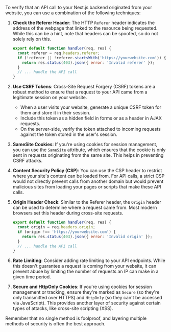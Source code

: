 To verify that an API call to your Next.js backend originated from your website, you can use a combination of the following techniques:

1. **Check the Referer Header**: The HTTP `Referer` header indicates the address of the webpage that linked to the resource being requested. While this can be a hint, note that headers can be spoofed, so do not solely rely on this.

   ```javascript
   export default function handler(req, res) {
     const referer = req.headers.referer;
     if (!referer || !referer.startsWith('https://yourwebsite.com')) {
       return res.status(403).json({ error: 'Invalid referer' });
     }
     // ... handle the API call
   }
   ```

2. **Use CSRF Tokens**: Cross-Site Request Forgery (CSRF) tokens are a robust method to ensure that a request to your API came from a legitimate session on your website.

   - When a user visits your website, generate a unique CSRF token for them and store it in their session.
   - Include this token as a hidden field in forms or as a header in AJAX requests.
   - On the server-side, verify the token attached to incoming requests against the token stored in the user's session.

3. **SameSite Cookies**: If you're using cookies for session management, you can use the `SameSite` attribute, which ensures that the cookie is only sent in requests originating from the same site. This helps in preventing CSRF attacks.

4. **Content Security Policy (CSP)**: You can use the CSP header to restrict where your site's content can be loaded from. For API calls, a strict CSP would not directly prevent calls from another domain but would prevent malicious sites from loading your pages or scripts that make these API calls.

5. **Origin Header Check**: Similar to the Referer header, the `Origin` header can be used to determine where a request came from. Most modern browsers set this header during cross-site requests.

   ```javascript
   export default function handler(req, res) {
     const origin = req.headers.origin;
     if (origin !== 'https://yourwebsite.com') {
       return res.status(403).json({ error: 'Invalid origin' });
     }
     // ... handle the API call
   }
   ```

6. **Rate Limiting**: Consider adding rate limiting to your API endpoints. While this doesn't guarantee a request is coming from your website, it can prevent abuse by limiting the number of requests an IP can make in a given time period.

7. **Secure and HttpOnly Cookies**: If you're using cookies for session management or tracking, ensure they're marked as `Secure` (so they're only transmitted over HTTPS) and `HttpOnly` (so they can't be accessed via JavaScript). This provides another layer of security against certain types of attacks, like cross-site scripting (XSS).

Remember that no single method is foolproof, and layering multiple methods of security is often the best approach.
